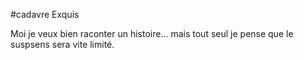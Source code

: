 #cadavre Exquis

Moi je veux bien raconter un histoire...
mais tout seul je pense que le suspsens sera vite limité.
